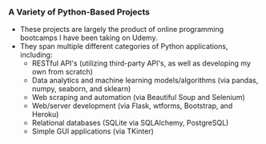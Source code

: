<h3> A Variety of Python-Based Projects </h3>
<ul>
  <li> These projects are largely the product of online programming bootcamps I have been taking on Udemy. </li>
  <li> They span multiple different categories of Python applications, including:
  <ul>
    <li> RESTful API's (utilizing third-party API's, as well as developing my own from scratch) </li>
    <li> Data analytics and machine learning models/algorithms (via pandas, numpy, seaborn, and sklearn) </li>
    <li> Web scraping and automation (via Beautiful Soup and Selenium) </li>
    <li> Web/server development (via Flask, wtforms, Bootstrap, and Heroku) </li>
    <li> Relational databases (SQLite via SQLAlchemy, PostgreSQL) </li>
    <li> Simple GUI applications (via TKinter) </li>
  </ul>
</ul>
